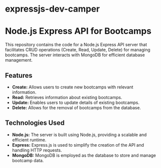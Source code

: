 # expressjs-dev-camper
# Node.js Express API for Bootcamps

This repository contains the code for a Node.js Express API server that facilitates CRUD operations (Create, Read, Update, Delete) for managing bootcamps. The server interacts with MongoDB for efficient database management.

## Features

- **Create:** Allows users to create new bootcamps with relevant information.
- **Read:** Retrieves information about existing bootcamps.
- **Update:** Enables users to update details of existing bootcamps.
- **Delete:** Allows for the removal of bootcamps from the database.

## Technologies Used

- **Node.js:** The server is built using Node.js, providing a scalable and efficient runtime.
- **Express:** Express.js is used to simplify the creation of the API and handling HTTP requests.
- **MongoDB:** MongoDB is employed as the database to store and manage bootcamp data.
